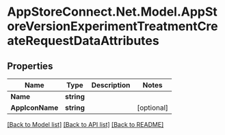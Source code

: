 # AppStoreConnect.Net.Model.AppStoreVersionExperimentTreatmentCreateRequestDataAttributes

## Properties

Name | Type | Description | Notes
------------ | ------------- | ------------- | -------------
**Name** | **string** |  | 
**AppIconName** | **string** |  | [optional] 

[[Back to Model list]](../README.md#documentation-for-models) [[Back to API list]](../README.md#documentation-for-api-endpoints) [[Back to README]](../README.md)

